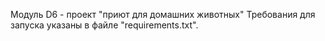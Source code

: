 Модуль D6 - проект "приют для домашних животных"
Требования для запуска указаны в файле "requirements.txt".